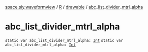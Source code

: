 [space.siy.waveformview](../../index.md) / [R](../index.md) / [drawable](index.md) / [abc_list_divider_mtrl_alpha](./abc_list_divider_mtrl_alpha.md)

# abc_list_divider_mtrl_alpha

`static var abc_list_divider_mtrl_alpha: `[`Int`](https://kotlinlang.org/api/latest/jvm/stdlib/kotlin/-int/index.html)
`static var abc_list_divider_mtrl_alpha: `[`Int`](https://kotlinlang.org/api/latest/jvm/stdlib/kotlin/-int/index.html)